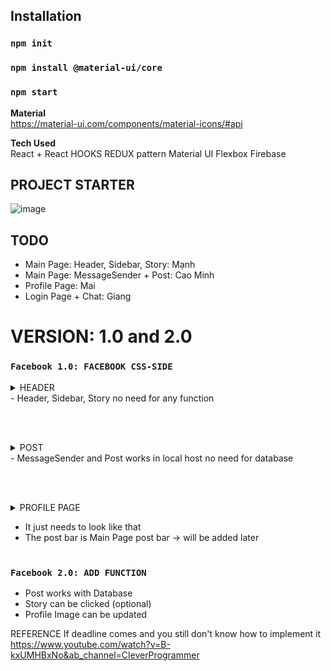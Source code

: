 ## Installation

### `npm init`
### `npm install @material-ui/core`
### `npm start`

**Material** <br/>
https://material-ui.com/components/material-icons/#api

**Tech Used** <br/>
React + React HOOKS
REDUX pattern
Material UI
Flexbox
Firebase

## PROJECT STARTER
![image](https://user-images.githubusercontent.com/30485720/110193618-81d6c780-7e67-11eb-9866-b21401c3c73b.png)

## TODO
- Main Page: Header, Sidebar, Story: Mạnh
- Main Page: MessageSender + Post: Cao Minh
- Profile Page: Mai
- Login Page + Chat: Giang

# VERSION: 1.0 and 2.0
### `Facebook 1.0: FACEBOOK CSS-SIDE`
<details><summary>HEADER</summary>
![Header](https://user-images.githubusercontent.com/30485720/110193703-16412a00-7e68-11eb-90f6-f82fc13015d9.PNG)<br/>
![Sidebar](https://user-images.githubusercontent.com/30485720/110193733-50123080-7e68-11eb-8bf1-369cc23d74ea.PNG)<br/>
![story](https://user-images.githubusercontent.com/30485720/110193739-64562d80-7e68-11eb-8baa-791286dcb7fa.PNG)
</details>
- Header, Sidebar, Story no need for any function

<br/><br/>

<details><summary>POST</summary>
![MessageSender](https://user-images.githubusercontent.com/30485720/110193751-7041ef80-7e68-11eb-80f2-a7a8b4a3ae87.PNG=400x400)<br/>
![Post](https://user-images.githubusercontent.com/30485720/110193755-71731c80-7e68-11eb-824b-14347ee6d7e6.PNG=400x400)
</details>
- MessageSender and Post works in local host no need for database

<br /><br />

<details><summary>PROFILE PAGE</summary>
![ProfilePageHeader](https://user-images.githubusercontent.com/30485720/110193775-923b7200-7e68-11eb-8d81-baead3c3a6ac.PNG=400x400)<br/>
![ProfilePageSidebar](https://user-images.githubusercontent.com/30485720/110193792-ab442300-7e68-11eb-8c12-5a831bed0c78.PNG=400x400)</details>

- It just needs to look like that
- The post bar is Main Page post bar -> will be added later
<br /><br />
### `Facebook 2.0: ADD FUNCTION`
- Post works with Database
- Story can be clicked (optional)
- Profile Image can be updated

REFERENCE
If deadline comes and you still don't know how to implement it <br />
https://www.youtube.com/watch?v=B-kxUMHBxNo&ab_channel=CleverProgrammer
